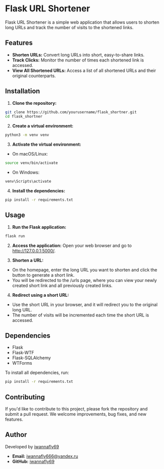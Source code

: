 # Flask URL Shortener

Flask URL Shortener is a simple web application that allows users to shorten long URLs and track the number of visits to the shortened links.

## Features

- **Shorten URLs:** Convert long URLs into short, easy-to-share links.
- **Track Clicks:** Monitor the number of times each shortened link is accessed.
- **View All Shortened URLs:** Access a list of all shortened URLs and their original counterparts.

## Installation

1. **Clone the repository:**

```bash
git clone https://github.com/yourusername/flask_shortner.git
cd flask_shortner
```
2. **Create a virtual environment:**

```bash
python3 -m venv venv
```

3. **Activate the virtual environment:**
- On macOS/Linux:
```bash
source venv/bin/activate
```
- On Windows:
```bash
venv\Scripts\activate
```

4. **Install the dependencies:**

```bash
pip install -r requirements.txt
```

## Usage

1. **Run the Flask application:**

```bash
flask run
```

2. **Access the application:**
Open your web browser and go to http://127.0.0.1:5000/.

3. **Shorten a URL:**

- On the homepage, enter the long URL you want to shorten and click the button to generate a short link.
- You will be redirected to the /urls page, where you can view your newly created short link and all previously created links.

4. **Redirect using a short URL:**

- Use the short URL in your browser, and it will redirect you to the original long URL.
- The number of visits will be incremented each time the short URL is accessed.

## Dependencies

- Flask
- Flask-WTF
- Flask-SQLAlchemy
- WTForms

To install all dependencies, run:
```bash
pip install -r requirements.txt
```

## Contributing

If you'd like to contribute to this project, please fork the repository and submit a pull request. We welcome improvements, bug fixes, and new features.

## Author
Developed by [iwannafly69](https://github.com/1sten)

- **Email:** iwannafly666@yandex.ru
- **GitHub:** [iwannafly69](https://github.com/iwannafly69)
